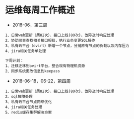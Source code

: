 # 运维每周工作概述

- 2018-06，第三周

```
1、日常web更新（周82次），接口上线(80次)，故障及时响应处理
2、协助同事查找相关接口报错，执行业务变更SQL操作
3、私有云平台（ovirt）新增一个节点，分摊原有节点的负载以及内存压力
4、jira相关任务单处理

下周计划：
1、迁移迁移到ovirt平台，整合现有物理机资源
2、同步系统更改信息到keepass
```

- 2018-06-18，06-22，第四周

```
1、日常web更新（周82次），接口上线(80次)，故障及时响应处理
2、sql故障处理
3、私有云平台节点网络优化
4、jira相关任务处理
5、redis缓存集群解决方案
```